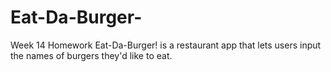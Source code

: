 # Eat-Da-Burger-
Week 14 Homework
Eat-Da-Burger! is a restaurant app that lets users input the names of burgers they'd like to eat.
